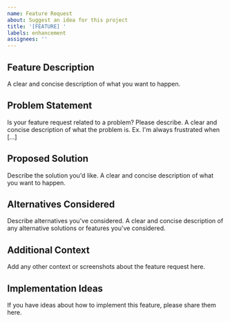 ```yaml
---
name: Feature Request
about: Suggest an idea for this project
title: '[FEATURE] '
labels: enhancement
assignees: ''
---
```


## Feature Description
A clear and concise description of what you want to happen.

## Problem Statement
Is your feature request related to a problem? Please describe.
A clear and concise description of what the problem is. Ex. I'm always frustrated when [...]

## Proposed Solution
Describe the solution you'd like.
A clear and concise description of what you want to happen.

## Alternatives Considered
Describe alternatives you've considered.
A clear and concise description of any alternative solutions or features you've considered.

## Additional Context
Add any other context or screenshots about the feature request here.

## Implementation Ideas
If you have ideas about how to implement this feature, please share them here.